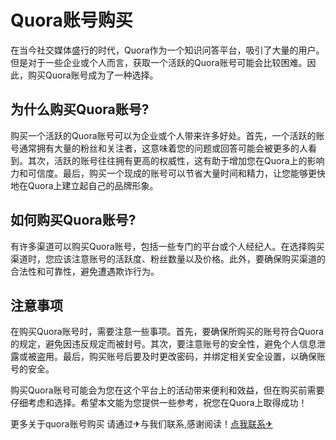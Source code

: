 # Quora账号购买

在当今社交媒体盛行的时代，Quora作为一个知识问答平台，吸引了大量的用户。但是对于一些企业或个人而言，获取一个活跃的Quora账号可能会比较困难。因此，购买Quora账号成为了一种选择。

## 为什么购买Quora账号?

购买一个活跃的Quora账号可以为企业或个人带来许多好处。首先，一个活跃的账号通常拥有大量的粉丝和关注者，这意味着您的问题或回答可能会被更多的人看到。其次，活跃的账号往往拥有更高的权威性，这有助于增加您在Quora上的影响力和可信度。最后，购买一个现成的账号可以节省大量时间和精力，让您能够更快地在Quora上建立起自己的品牌形象。

## 如何购买Quora账号?

有许多渠道可以购买Quora账号，包括一些专门的平台或个人经纪人。在选择购买渠道时，您应该注意账号的活跃度、粉丝数量以及价格。此外，要确保购买渠道的合法性和可靠性，避免遭遇欺诈行为。

## 注意事项

在购买Quora账号时，需要注意一些事项。首先，要确保所购买的账号符合Quora的规定，避免因违反规定而被封号。其次，要注意账号的安全性，避免个人信息泄露或被盗用。最后，购买账号后要及时更改密码，并绑定相关安全设置，以确保账号的安全。

购买Quora账号可能会为您在这个平台上的活动带来便利和效益，但在购买前需要仔细考虑和选择。希望本文能为您提供一些参考，祝您在Quora上取得成功！

更多关于quora账号购买 请通过✈与我们联系,感谢阅读！[点我联系✈](https://doc.G208.com)